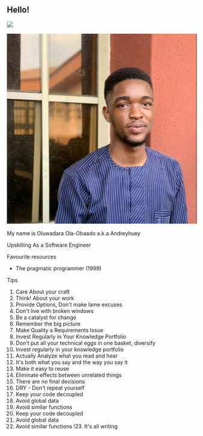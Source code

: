 ## Hello!

![](https://komarev.com/ghpvc/?username=Andreyhuey)

![](./src/assets/avatar.jpeg)

My name is Oluwadara Ola-Obaado a.k.a Andreyhuey

Upskilling As a Software Engineer

Favourite resources

- The pragmatic programmer (1999)

Tips

1. Care About your craft
2. Think! About your work
3. Provide Options, Don't make lame excuses
4. Don't live with broken windows
5. Be a catalyst for change
6. Remember the big picture
7. Make Quality a Requirements Issue
8. Invest Regularly in Your Knowledge Portfolio
9. Don't put all your technical eggs in one basket, diversify
10. Invest regularly in your knowledge portfolio
11. Actually Analyze what you read and hear
12. It's both what you say and the way you say it
13. Make it easy to reuse
14. Eliminate effects between unrelated things
15. There are no final decisions
16. DRY - Don't repeat yourself
17. Keep your code decoupled
18. Avoid global data
19. Avoid similar functions
20. Keep your code decoupled
21. Avoid global data
22. Avoid similar functions
    !23. It's all writing
